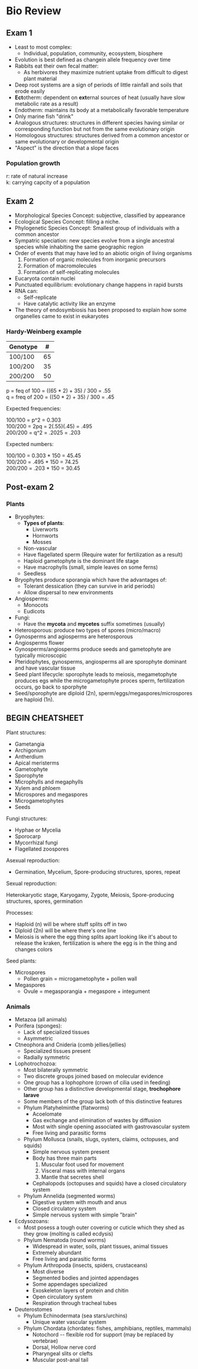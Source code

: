 # Bio Review

## Exam 1

- Least to most complex:
	- Individual, population, community, ecosystem, biosphere
- Evolution is best defined as changein allele frequency over time
- Rabbits eat their own fecal matter:
	- As herbivores they maximize nutrient uptake from difficult to digest plant material
- Deep root systems are a sign of periods of little rainfall and soils that erode easily
- **Ect**otherm: dependent on **ext**ernal sources of heat (usually have slow metabolic rate as a result)
- Endotherm: maintains its body at a metabolically favorable temperature
- Only marine fish "drink"
- Analogous structures: structures in different species having similar or corresponding function but not from the same evolutionary origin
- Homologous structures: structures derived from a common ancestor or same evolutionary or developmental origin
- "Aspect" is the direction that a slope faces

### Population growth

r: rate of natural increase  
k: carrying capcity of a population

## Exam 2

- Morphological Species Concept: subjective, classified by appearance
- Ecological Species Concept: filling a niche.
- Phylogenetic Species Concept: Smallest group of individuals with a common ancestor
- Sympatric speciation: new species evolve from a single ancestral species while inhabiting the same geographic region
- Order of events that may have led to an abiotic origin of living organisms
	1. Formation of organic molecules from inorganic precursors
	2. Formation of macromolecules
	3. Formation of self-replicating molecules
- Eucaryota contain nuclei
- Punctuated equilibrium: evolutionary change happens in rapid bursts
- RNA can:
	- Self-replicate
	- Have catalytic activity like an enzyme
- The theory of endosymbiosis has been proposed to explain how some organelles came to exist in eukaryotes


### Hardy-Weinberg example

| Genotype | # |  
|--------|-----|
| 100/100 | 65 |
| 100/200|35 |
|200/200|50|

p = feq of 100 = ((65 * 2) + 35) / 300 = .55  
q = freq of 200 = ((50 * 2) + 35) / 300 = .45

Expected frequencies:

100/100 = p^2 = 0.303  
100/200 = 2pq = 2(.55)(.45) = .495  
200/200 = q^2 = .2025 = .203

Expected numbers:

100/100 = 0.303 * 150 = 45.45  
100/200 = .495 * 150 = 74.25  
200/200 = .203 * 150 = 30.45

## Post-exam 2

### Plants

- Bryophytes:
	- **Types of plants**:
		- Liverworts
		- Hornworts
		- Mosses
	- Non-vascular
	- Have flagellated sperm (Require water for fertilization as a result)
	- Haploid gametophyte is the dominant life stage
	- Have macrophylls (small, simple leaves on some ferns)
	- Seedless
- Bryophytes produce sporangia which have the advantages of:
	- Tolerant dessication (they can survive in arid periods)
	- Allow dispersal to new environments
- Angiosperms:
	- Monocots
	- Eudicots
- Fungi:
	- Have the **mycota** and **mycetes** suffix sometimes (usually) 
- Heterosporous: produce two types of spores (micro/macro)
- Gynosperms and agiosperms are heterosporous
- Angiosperms flower
- Gynosperms/angiosperms produce seeds and gametophyte are typically microscopic
- Pteridophytes, gynosperms, angiosperms all are sporophyte dominant and have vascular tissue
- Seed plant lifecycle: sporophyte leads to meiosis, megametophyte produces egs while the microgametophyte proces sperm, fertilization occurs, go back to sporphyte
- Seed/sporophyte are diploid (2n), sperm/eggs/megaspores/microspores are haploid (1n).

**BEGIN CHEATSHEET**
-----------------------------

Plant structures:

- Gametangia
- Archigonium
- Antherdium
- Apical meristerms
- Gametophyte
- Sporophyte
- Microphylls and megaphylls
- Xylem and phloem
- Microspores and megaspores
- Microgametophytes
- Seeds

Fungi structures:

- Hyphae or Mycelia
- Sporocarp
- Mycorrhizal fungi
- Flagellated zoospores

Asexual reproduction:

- Germination, Mycelium, Spore-producing structures, spores, repeat

Sexual reproduction:

Heterokaryotic stage, Karyogamy, Zygote, Meiosis, Spore-producing structures, spores, germination

Processes:

- Haploid (n) will be where stuff splits off in two
- Diploid (2n) will be where there's one line
- Meiosis is where the egg thing splits apart looking like it's about to release the kraken, fertilization is where the egg is in the thing and changes colors

Seed plants:

- Microspores
	- Pollen grain = microgametophyte + pollen wall
- Megaspores
	- Ovule = megasporangia + megaspore + integument
 
### Animals

- Metazoa (all animals)
- Porifera (sponges):
	- Lack of specialized tissues
	- Asymmetric
- Ctneophora and Cnideria (comb jellies/jellies)
	- Specialized tissues present
	- Radially symmetric
- Lophotrochozoa:
	- Most bilaterally symmetric
	- Two discrete groups joined based on molecular evidence
	- One group has a lophophore (crown of cilia used in feeding)
	- Other group has a distinctive developmental stage, **trochophore larave**
	- Some members of the group lack both of this distinctive features
	- Phylum Platyhelminthe (flatworms)
		- Acoelomate
		- Gas exchange and elimination of wastes by diffusion
		- Most with single opening associated with gastrovascular system
		- Free living and parasitic forms
	- Phylum Mollusca (snails, slugs, oysters, claims, octopuses, and squids)
		- Simple nervous system present
		- Body has three main parts
			1. Muscular foot used for movement
			2. Visceral mass with internal organs
			3. Mantle that secretes shell
		- Cephalopods (octopuses and squids) have a closed circulatory system
	- Phylum Annelida (segmented worms)
		- Digestive system with mouth and anus
		- Closed circulatory system
		- Simple nervous system with simple "brain"
- Ecdysozoans:
	- Most posess a tough outer covering or cuticle which they shed as they grow (molting is called ecdysis)
	- Phylum Nematoda (round worms)
		- Widespread in water, soils, plant tissues, animal tissues
		- Extremely abundant
		- Free living and parasitic forms
	- Phylum Arthropoda (insects, spiders, crustaceans)
		- Most diverse
		- Segmented bodies and jointed appendages
		- Some appendages specialized
		- Exoskeleton layers of protein and chitin
		- Open circulatory system
		- Respiration through tracheal tubes
- Deuterostomes
	- Phylum Echinodermata (sea stars/urchins)
		- Unique water vascular system
	- Phylum Chordata (chordates: fishes, amphibians, reptiles, mammals)
		- Notochord -- flexible rod for support (may be replaced by vertebrae)
		- Dorsal, Hollow nerve cord
		- Pharyngeal slits or clefts
		- Muscular post-anal tail
